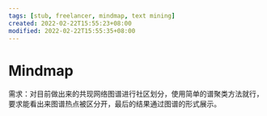 ```yaml
---
tags: [stub, freelancer, mindmap, text mining]
created: 2022-02-22T15:55:23+08:00
modified: 2022-02-22T15:55:35+08:00
---
```


# Mindmap

需求：对目前做出来的共现网络图谱进行社区划分，使用简单的谱聚类方法就行，要求能看出来图谱热点被区分开，最后的结果通过图谱的形式展示。
